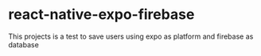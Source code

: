 # react-native-expo-firebase
This projects is a test to save users using expo as platform and firebase as database
